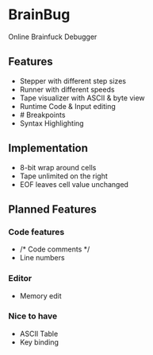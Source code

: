 # BrainBug
Online Brainfuck Debugger 

## Features
- Stepper with different step sizes
- Runner with different speeds
- Tape visualizer with ASCII & byte view
- Runtime Code & Input editing
- \# Breakpoints
- Syntax Highlighting

## Implementation
- 8-bit wrap around cells
- Tape unlimited on the right
- EOF leaves cell value unchanged

## Planned Features

### Code features
- /* Code comments */
- Line numbers

### Editor
- Memory edit

### Nice to have
- ASCII Table
- Key binding

